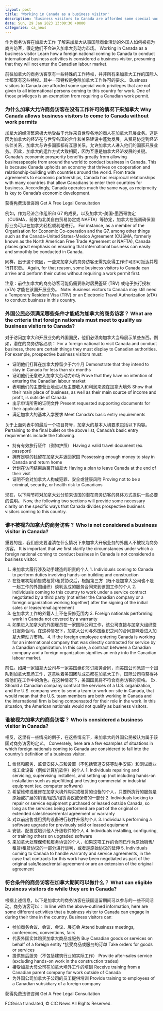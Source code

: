 ```yaml
---
layout: post
title: 'Working in Canada as a business visitor'
description: 'Business visitors to Canada are afforded some special work privileges that are not given to all international persons coming to this country for work. One of those privileges is an exemption from requiring a Canadian work permit. Why Canada allows business visitors to come to Canada without work permits Canada’s economic prosperity benefits greatly from […]'
date: Sun, 29 Jan 2023 13:00:30 +0000
categories: ca_news
---
```


作为商务访客在加拿大工作 了解来加拿大从事国际商业活动的外国人如何被视为商务访客，假定他们不会进入加拿大劳动力市场。	Working in Canada as a business visitor Learn how a foreign national coming to Canada to conduct international business activities is considered a business visitor, presuming that they will not enter the Canadian labour market.
	
前往加拿大的商务访客享有一些特殊的工作特权，并非所有来加拿大工作的国际人士都享有这些特权。其中一项特权是免除加拿大工作许可的要求。	Business visitors to Canada are afforded some special work privileges that are not given to all international persons coming to this country for work. One of those privileges is an exemption from requiring a Canadian work permit.
	
### 为什么加拿大允许商务访客在没有工作许可的情况下来加拿大	Why Canada allows business visitors to come to Canada without work permits
	
加拿大的经济繁荣极大地受益于允许来自世界各地的商人在加拿大开展业务。这是因为加拿大的经济在与世界各国的合作和关系建设中蓬勃发展。从贸易协定到经济伙伴关系，加拿大与许多国家都有互惠关系，允许加拿大人进入他们的国家开展业务。因此，加拿大的运作方式大致相同，因为互惠是加拿大经济发展的关键。	Canada’s economic prosperity benefits greatly from allowing businesspeople from around the world to conduct business in Canada. This is because Canada upholds an economy that thrives on cooperation and relationship-building with countries around the world. From trade agreements to economic partnerships, Canada has reciprocal relationships with many countries that allow Canadians to enter their countries for business. Accordingly, Canada operates much the same way, as reciprocity is key to Canada’s economic development.
	
获得免费法律咨询	Get A Free Legal Consultation
	
例如，作为经济合作组织和 G7 的成员，以及加拿大-美国-墨西哥协定（CUSMA，前身为北美自由贸易协定或 NAFTA）等协定，加拿大在强调确保国际业务可以在加拿大轻松顺利地进行。	For instance, as a member of the Organisation for Economic Co-operation and the G7, among other things such as the Canada-United States-Mexico Agreement (CUSMA, formerly known as the North American Free Trade Agreement or NAFTA), Canada places great emphasis on ensuring that international business can easily and smoothly be conducted in Canada.
	
同样，出于这个原因，一些来加拿大的商务访客无需先获得工作许可即可抵达并履行其职责。	Again, for that reason, some business visitors to Canada can arrive and perform their duties without requiring a work permit first.
	
注意：前往加拿大的商务访客可能仍需要临时居民签证 (TRV) 或电子旅行授权 (eTA) 才能在该国开展业务。	Note: Business visitors to Canada may still need a Temporary Resident Visa (TRV) or an Electronic Travel Authorization (eTA) to conduct business in this country.
	
### 外国公民必须满足哪些条件才能成为加拿大的商务访客？	What are the criteria that foreign nationals must meet to qualify as business visitors to Canada?
	
对于访问加拿大和开展业务的外国国民，他们必须向加拿大当局展示某些东西。例如，潜在的商务访客必须：	For a foreign national to visit Canada and conduct business, there are certain things they must display to Canadian authorities. For example, prospective business visitors must:
	
* 证明他们打算在加拿大停留少于六个月	  Demonstrate that they intend to stay in Canada for less than six months
* 证明他们无意进入加拿大劳动力市场	  Prove that they have no intention of entering the Canadian labour market
* 表明他们的主要营业地点以及主要收入和利润来源在加拿大境外	  Show that their main place of business, as well as their main source of income and profit, is outside of Canada
* 出示申请所需的证明文件	  Present requested supporting documents for their application
* 满足加拿大的基本入学要求	  Meet Canada’s basic entry requirements
	
关于上面列表中的最后一个项目符号，加拿大的基本入境要求包括以下内容。	Pertaining to the final bullet on the above list, Canada’s basic entry requirements include the following.
	
* 持有有效旅行证件（例如护照）	  Having a valid travel document (ex. passport)
* 拥有足够的钱留在加拿大并返回家园	  Possessing enough money to stay in Canada and return home
* 计划在访问结束后离开加拿大	  Having a plan to leave Canada at the end of their visit
* 证明不会对加拿大人构成犯罪、安全或健康风险	  Proving not to be a criminal, security, or health risk to Canadians
	
现在，以下两节将对加拿大划分前来该国的潜在商务访客的具体方式提供一些必要的说明。	Now, the following two sections will provide some necessary clarity on the specific ways that Canada divides prospective business visitors coming to this country.
	
### 谁不被视为加拿大的商务访客？	Who is not considered a business visitor in Canada?
	
重要的是，我们首先要澄清在什么情况下来加拿大开展业务的外国人不被视为商务访客。	It is important that we first clarify the circumstances under which a foreign national coming to conduct business in Canada is not considered a business visitor.
	
1. 来加拿大履行涉及动手建造的职责的个人	1.  Individuals coming to Canada to perform duties involving hands-on building and construction
2. 在签署初始销售或租赁/租赁协议后，根据第三方（既不是加拿大公司也不是一起工作的外国组织）谈判达成的服务合同来到该国工作的个人	2.  Individuals coming to this country to work under a service contract negotiated by a third party (not either the Canadian company or a foreign organization working together) after the signing of the initial sales or lease/renal agreement
3. 在加拿大工作的外籍人士不在保修范围内	3.  Foreign nationals performing work in Canada not covered by a warranty
4. 如果进入加拿大的外国雇员在一家国际公司工作，该公司直接与加拿大组织签订服务合同。在这种情况下，加拿大公司与外国组织之间的合同意味着进入加拿大劳动力市场。	4.  If the foreign employee entering Canada is working for an international company that was directly contracted for service by a Canadian organization. In this case, a contract between a Canadian company and a foreign organization signifies an entry into the Canadian labour market.
	
前任。如果一家加拿大公司与一家美国组织签订服务合同，而美国公司派遣一个团队到加拿大现场工作，这意味着美国团队成员都在加拿大工作，国际公司将获得补偿他们在工作中的角色。在这种情况下，美国国民将不符合商务访客的资格。	Ex. Should a Canadian company contract the services of a U.S. organization, and the U.S. company were to send a team to work on-site in Canada, that would mean that the U.S. team members are both working in Canada and the international firm is being compensated for their role in the work. In this situation, the American nationals would not qualify as business visitors.
	
### 谁被视为加拿大的商务访客？	Who is considered a business visitor in Canada?
	
相反，这里有一些情况的例子，在这些情况下，来加拿大的外国公民被认为属于该国对商务访客的定义。	Conversely, here are a few examples of situations in which foreign nationals coming to Canada are considered to fall into the country’s definition of a business visitor.
	
1. 维修和服务、监督安装人员和设置（不包括管道安装等动手安装）和测试商业或工业设备（例如计算机软件）的个人	1.  Individuals repairing and servicing, supervising installers, and setting up (not including hands-on installation such as pipefitting) and testing commercial or industrial equipment (ex. computer software)
2. 希望维修或维修在加拿大境外购买或租赁的设备的个人，只要所执行的服务是原始或扩展的销售/租赁/租赁协议或保修的一部分	2.  Individuals looking to repair or service equipment purchased or leased outside Canada, so long as the services being performed are part of the original or extended sales/lease/rental agreement or warranty
3. 对以前出售或租赁的设备进行软件升级的个人	3.  Individuals performing a software upgrade for previously sold or leased equipment
4. 安装、配置或培训他人升级软件的个人	4.  Individuals installing, configuring, or training others on upgraded software
5. 来加拿大处理保修和服务协议的个人，如果这项工作的合同已作为原始销售/租赁/租赁协议的一部分进行谈判，或者是原始协议的延伸	5.  Individuals coming to Canada to handle warranty and service agreements, in the case that contracts for this work have been negotiated as part of the original sale/lease/rental agreement or are an extension of the original agreement
	
### 符合条件的商务访客在加拿大期间可以做什么？	What can eligible business visitors do while they are in Canada?
	
根据上述信息，以下是加拿大的商务访客在该国逗留期间可以参与的一些不同活动。商务访客可以：	In line with the above-outlined information, here are some different activities that a business visitor to Canada can engage in during their time in the country. Business visitors can:
	
* 参加商务会议、会议、会议、展览会	  Attend business meetings, conferences, conventions, fairs
* 代表外国实体购买加拿大商品或服务	  Buy Canadian goods or services on behalf of a foreign entity
*接受商品或服务的订单	  Take orders for goods or services
* 提供售后服务（不包括建筑行业的实际工作）	  Provide after-sales service (excluding hands-on work in the construction trades)
* 接受加拿大母公司在加拿大境外工作的培训	  Receive training from a Canadian parent company for work outside of Canada
* 为外国公司加拿大子公司的员工提供培训	  Provide training to employees of a Canadian subsidiary of a foreign company
	
获得免费法律咨询	Get A Free Legal Consultation
	

FCGvisa translated, © CIC News All Rights Reserved.

